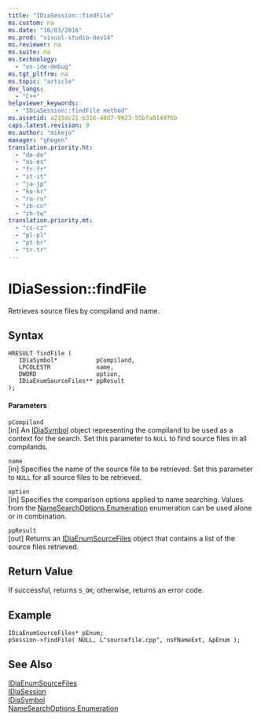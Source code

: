 ```yaml
---
title: "IDiaSession::findFile"
ms.custom: na
ms.date: "10/03/2016"
ms.prod: "visual-studio-dev14"
ms.reviewer: na
ms.suite: na
ms.technology: 
  - "vs-ide-debug"
ms.tgt_pltfrm: na
ms.topic: "article"
dev_langs: 
  - "C++"
helpviewer_keywords: 
  - "IDiaSession::findFile method"
ms.assetid: a215dc21-b316-40d7-9923-55bfa014976b
caps.latest.revision: 9
ms.author: "mikejo"
manager: "ghogen"
translation.priority.ht: 
  - "de-de"
  - "es-es"
  - "fr-fr"
  - "it-it"
  - "ja-jp"
  - "ko-kr"
  - "ru-ru"
  - "zh-cn"
  - "zh-tw"
translation.priority.mt: 
  - "cs-cz"
  - "pl-pl"
  - "pt-br"
  - "tr-tr"
---
```

# IDiaSession::findFile
Retrieves source files by compiland and name.  
  
## Syntax  
  
```cpp#  
HRESULT findFile (   
   IDiaSymbol*           pCompiland,  
   LPCOLESTR             name,  
   DWORD                 option,  
   IDiaEnumSourceFiles** ppResult  
);  
```  
  
#### Parameters  
 `pCompiland`  
 [in] An [IDiaSymbol](../debugger/idiasymbol.md) object representing the compiland to be used as a context for the search. Set this parameter to `NULL` to find source files in all compilands.  
  
 `name`  
 [in] Specifies the name of the source file to be retrieved. Set this parameter to `NULL` for all source files to be retrieved.  
  
 `option`  
 [in] Specifies the comparison options applied to name searching. Values from the [NameSearchOptions Enumeration](../debugger/namesearchoptions.md) enumeration can be used alone or in combination.  
  
 `ppResult`  
 [out] Returns an [IDiaEnumSourceFiles](../debugger/idiaenumsourcefiles.md) object that contains a list of the source files retrieved.  
  
## Return Value  
 If successful, returns `S_OK`; otherwise, returns an error code.  
  
## Example  
  
```cpp#  
IDiaEnumSourceFiles* pEnum;  
pSession->findFile( NULL, L"sourcefile.cpp", nsFNameExt, &pEnum );  
```  
  
## See Also  
 [IDiaEnumSourceFiles](../debugger/idiaenumsourcefiles.md)   
 [IDiaSession](../debugger/idiasession.md)   
 [IDiaSymbol](../debugger/idiasymbol.md)   
 [NameSearchOptions Enumeration](../debugger/namesearchoptions.md)